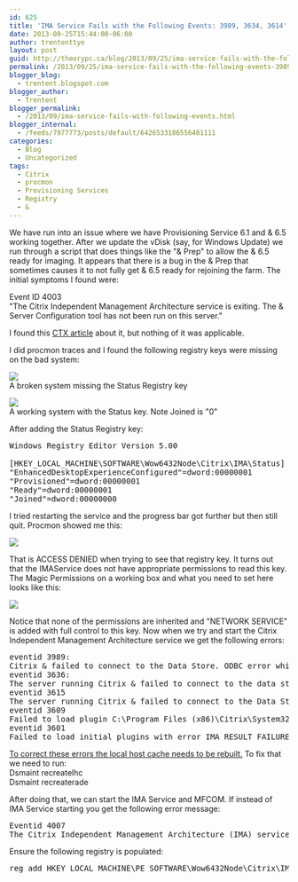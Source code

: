 ```yaml
---
id: 625
title: 'IMA Service Fails with the Following Events: 3989, 3634, 3614'
date: 2013-09-25T15:44:00-06:00
author: trententtye
layout: post
guid: http://theorypc.ca/blog/2013/09/25/ima-service-fails-with-the-following-events-3989-3634-3614/
permalink: /2013/09/25/ima-service-fails-with-the-following-events-3989-3634-3614/
blogger_blog:
  - trentent.blogspot.com
blogger_author:
  - Trentent
blogger_permalink:
  - /2013/09/ima-service-fails-with-following-events.html
blogger_internal:
  - /feeds/7977773/posts/default/6426533186556481111
categories:
  - Blog
  - Uncategorized
tags:
  - Citrix
  - procmon
  - Provisioning Services
  - Registry
  - &
---
```

We have run into an issue where we have Provisioning Service 6.1 and & 6.5 working together. After we update the vDisk (say, for Windows Update) we run through a script that does things like the "& Prep" to allow the & 6.5 ready for imaging. It appears that there is a bug in the & Prep that sometimes causes it to not fully get & 6.5 ready for rejoining the farm. The initial symptoms I found were:

Event ID 4003  
"The Citrix Independent Management Architecture service is exiting. The & Server Configuration tool has not been run on this server."

I found this [CTX article](http://support.citrix.com/article/CTX137758) about it, but nothing of it was applicable.

I did procmon traces and I found the following registry keys were missing on the bad system:

[<img src="http://2.bp.blogspot.com/-Ox5vZSYIt4M/UkNGPmdxEeI/AAAAAAAAAYc/utHjsEnKxlA/s320/2.png" border="0" />](http://2.bp.blogspot.com/-Ox5vZSYIt4M/UkNGPmdxEeI/AAAAAAAAAYc/utHjsEnKxlA/s1600/2.png)  
A broken system missing the Status Registry key

[<img src="http://4.bp.blogspot.com/-PKUVY--m4Hs/UkNGQvPv5rI/AAAAAAAAAYk/5hx7JfVaHtc/s320/3.png" border="0" />](http://4.bp.blogspot.com/-PKUVY--m4Hs/UkNGQvPv5rI/AAAAAAAAAYk/5hx7JfVaHtc/s1600/3.png)  
A working system with the Status key. Note Joined is "0"

After adding the Status Registry key:

<pre class="lang:reg decode:true ">Windows Registry Editor Version 5.00

[HKEY_LOCAL_MACHINE\SOFTWARE\Wow6432Node\Citrix\IMA\Status]
"EnhancedDesktopExperienceConfigured"=dword:00000001
"Provisioned"=dword:00000001
"Ready"=dword:00000001
"Joined"=dword:00000000</pre>

I tried restarting the service and the progress bar got further but then still quit. Procmon showed me this:

[<img src="http://1.bp.blogspot.com/-QOc7ePSqid4/UkNHfHEr1iI/AAAAAAAAAY0/HIkcrX4QUPs/s320/4.png" border="0" />](http://1.bp.blogspot.com/-QOc7ePSqid4/UkNHfHEr1iI/AAAAAAAAAY0/HIkcrX4QUPs/s1600/4.png)

That is ACCESS DENIED when trying to see that registry key. It turns out that the IMAService does not have appropriate permissions to read this key. The Magic Permissions on a working box and what you need to set here looks like this:

[<img src="http://4.bp.blogspot.com/-ikCgcmS39MI/UkNIJHBkqkI/AAAAAAAAAY8/zo4rXGOnmds/s320/5.png" border="0" />](http://4.bp.blogspot.com/-ikCgcmS39MI/UkNIJHBkqkI/AAAAAAAAAY8/zo4rXGOnmds/s1600/5.png)

Notice that none of the permissions are inherited and "NETWORK SERVICE" is added with full control to this key. Now when we try and start the Citrix Independent Management Architecture service we get the following errors:

<pre class="lang:default decode:true ">eventid 3989:
Citrix & failed to connect to the Data Store. ODBC error while connecting to the database: S1000 -> General error: Invalid file dsn ''
eventid 3636:
The server running Citrix & failed to connect to the data store. An unknown failure occurred while connecting to the database. Error: IMA_RESULT_FAILURE Indirect: 0 Server: DSN file: 
eventid 3615
The server running Citrix & failed to connect to the Data Store. Error - IMA_RESULT_FAILURE An unknown failure occurred while connecting to the database.
eventid 3609 
Failed to load plugin C:\Program Files (x86)\Citrix\System32\Citrix\IMA\SubSystems\ImaWorkerGroupSs.dll with error IMA_RESULT_FAILURE
eventid 3601
Failed to load initial plugins with error IMA_RESULT_FAILURE</pre>

[To correct these errors the local host cache needs to be rebuilt.](http://support.citrix.com/article/CTX127922) To fix that we need to run:  
Dsmaint recreatelhc  
Dsmaint recreaterade

After doing that, we can start the IMA Service and MFCOM. If instead of IMA Service starting you get the following error message:

<pre class="lang:default decode:true ">Eventid 4007
The Citrix Independent Management Architecture (IMA) service is exiting. The DSN File could not be updated with the information retrieved from Group Policy. Error: 80000001h DSN file: mf20.dsn DSN Entry: DATABASE Policy Setting: CTXDS Confirm that the Network Service has write permissions to the DSN File.</pre>

Ensure the following registry is populated:

<pre class="lang:batch decode:true ">reg add HKEY_LOCAL_MACHINE\PE_SOFTWARE\Wow6432Node\Citrix\IMA /v DataSourceName /t REG_SZ /d "C:\Program Files (x86)\Citrix\Independent Management Architecture\mf20.dsn"</pre>

<div>
</div>

<!-- AddThis Advanced Settings generic via filter on the_content -->

<!-- AddThis Share Buttons generic via filter on the_content -->